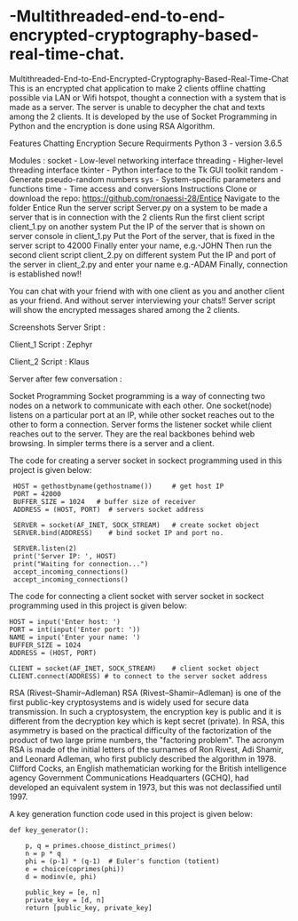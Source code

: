 # -Multithreaded-end-to-end-encrypted-cryptography-based-real-time-chat.

Multithreaded-End-to-End-Encrypted-Cryptography-Based-Real-Time-Chat
This is an encrypted chat application to make 2 clients offline chatting possible via LAN or Wifi hotspot, thought a connection with a system that is made as a server. The server is unable to decypher the chat and texts among the 2 clients. It is developed by the use of Socket Programming in Python and the encryption is done using RSA Algorithm.

Features
Chatting
Encryption
Secure
Requirments
Python 3 - version 3.6.5

Modules :
socket - Low-level networking interface
threading - Higher-level threading interface
tkinter - Python interface to the Tk GUI toolkit
random - Generate pseudo-random numbers
sys - System-specific parameters and functions
time - Time access and conversions
Instructions
Clone or download the repo: https://github.com/ronaessi-28/Entice
Navigate to the folder Entice
Run the server script Server.py on a system to be made a server that is in connection with the 2 clients
Run the first client script client_1.py on another system
Put the IP of the server that is shown on server console in client_1.py
Put the Port of the server, that is fixed in the server script to 42000
Finally enter your name, e.g.-JOHN
Then run the second client script client_2.py on different system
Put the IP and port of the server in client_2.py and enter your name e.g.-ADAM
Finally, connection is established now!!

You can chat with your friend with with one client as you and another client as your friend. And without server interviewing your chats!! Server script will show the encrypted messages shared among the 2 clients.

Screenshots
Server Sript :


Client_1 Script : Zephyr


Client_2 Script : Klaus


Server after few conversation :


Socket Programming
Socket programming is a way of connecting two nodes on a network to communicate with each other. One socket(node) listens on a particular port at an IP, while other socket reaches out to the other to form a connection. Server forms the listener socket while client reaches out to the server. They are the real backbones behind web browsing. In simpler terms there is a server and a client.

The code for creating a server socket in sockect programming used in this project is given below:

     HOST = gethostbyname(gethostname())     # get host IP
     PORT = 42000
     BUFFER_SIZE = 1024   # buffer size of receiver
     ADDRESS = (HOST, PORT)  # servers socket address

     SERVER = socket(AF_INET, SOCK_STREAM)   # create socket object
     SERVER.bind(ADDRESS)    # bind socket IP and port no.

     SERVER.listen(2)
     print('Server IP: ', HOST)
     print("Waiting for connection...")
     accept_incoming_connections()
     accept_incoming_connections()
The code for connecting a client socket with server socket in sockect programming used in this project is given below:

    HOST = input('Enter host: ')
    PORT = int(input('Enter port: '))
    NAME = input('Enter your name: ')
    BUFFER_SIZE = 1024
    ADDRESS = (HOST, PORT)

    CLIENT = socket(AF_INET, SOCK_STREAM)    # client socket object
    CLIENT.connect(ADDRESS) # to connect to the server socket address
RSA (Rivest–Shamir–Adleman)
RSA (Rivest–Shamir–Adleman) is one of the first public-key cryptosystems and is widely used for secure data transmission. In such a cryptosystem, the encryption key is public and it is different from the decryption key which is kept secret (private). In RSA, this asymmetry is based on the practical difficulty of the factorization of the product of two large prime numbers, the "factoring problem". The acronym RSA is made of the initial letters of the surnames of Ron Rivest, Adi Shamir, and Leonard Adleman, who first publicly described the algorithm in 1978. Clifford Cocks, an English mathematician working for the British intelligence agency Government Communications Headquarters (GCHQ), had developed an equivalent system in 1973, but this was not declassified until 1997.

A key generation function code used in this project is given below:

    def key_generator():
    
        p, q = primes.choose_distinct_primes()
        n = p * q
        phi = (p-1) * (q-1)  # Euler's function (totient)
        e = choice(coprimes(phi))
        d = modinv(e, phi)
        
        public_key = [e, n]
        private_key = [d, n]
        return [public_key, private_key]
